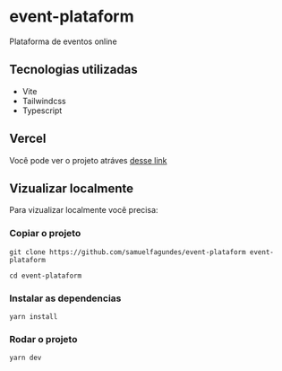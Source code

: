 # event-plataform

Plataforma de eventos online

## Tecnologias utilizadas

* Vite
* Tailwindcss
* Typescript

## Vercel

Você pode ver o projeto atráves [desse link](https://event-plataform-weld-three.vercel.app/)

## Vizualizar localmente

Para vizualizar localmente você precisa:

### Copiar o projeto

```
git clone https://github.com/samuelfagundes/event-plataform event-plataform
```

```
cd event-plataform
```

### Instalar as dependencias

```
yarn install
```


### Rodar o projeto

```
yarn dev
```
